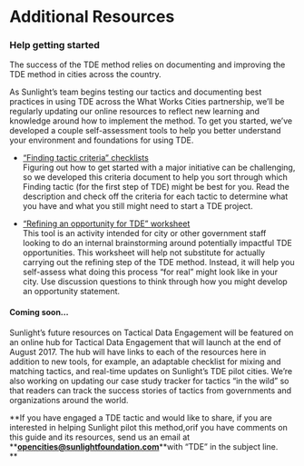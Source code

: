 # Additional Resources

### Help getting started

The success of the TDE method relies on documenting and improving the TDE method in cities across the country.

As Sunlight’s team begins testing our tactics and documenting best practices in using TDE across the What Works Cities partnership, we’ll be regularly updating our online resources to reflect new learning and knowledge around how to implement the method. To get you started, we’ve developed a couple self-assessment tools to help you better understand your environment and foundations for using TDE.

* [“Finding tactic criteria” checklists      
  ](https://docs.google.com/document/d/11-8WVgH9cYOSsbd3-y6ndm2ajzXQy5Gxjtmuny3C3n8/edit?usp=sharing)Figuring out how to get started with a major initiative can be challenging, so we developed this criteria document to help you sort through which Finding tactic \(for the first step of TDE\) might be best for you. Read the description and check off the criteria for each tactic to determine what you have and what you still might need to start a TDE project.

* [“Refining an opportunity for TDE” worksheet      
  ](https://docs.google.com/document/d/1lNWfq1h6Sctu8107eL3Y5BIXGmkTm6w2lOb2n8SdsjI/edit?usp=sharing)This tool is an activity intended for city or other government staff looking to do an internal brainstorming around potentially impactful TDE opportunities. This worksheet will help not substitute for actually carrying out the refining step of the TDE method. Instead, it will help you self-assess what doing this process “for real” might look like in your city. Use discussion questions to think through how you might develop an opportunity statement.

#### Coming soon…

Sunlight’s future resources on Tactical Data Engagement will be featured on an online hub for Tactical Data Engagement that will launch at the end of August 2017. The hub will have links to each of the resources here in addition to new tools, for example, an adaptable checklist for mixing and matching tactics, and real-time updates on Sunlight’s TDE pilot cities. We’re also working on updating our case study tracker for tactics “in the wild” so that readers can track the success stories of tactics from governments and organizations around the world.

**If you have engaged a TDE tactic and would like to share, if you are interested in helping Sunlight pilot this method,orif you have comments on this guide and its resources, send us an email at **[**opencities@sunlightfoundation.com**](mailto:opencities@sunlightfoundation.com)**with “TDE” in the subject line.      
**

